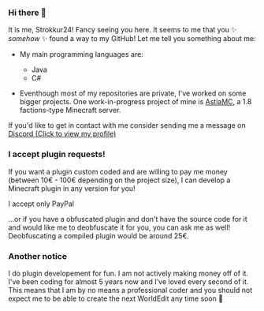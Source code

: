### Hi there 👋

It is me, Strokkur24!
Fancy seeing you here. It seems to me that you ✨ _somehow_ ✨ found a way to my GitHub!
Let me tell you something about me:

- My main programming languages are:
  - Java <!-- ![Java](https://banner2.cleanpng.com/20180517/zve/kisspng-java-programmer-computer-programming-logo-5afe2f1dcf9897.0745314915266076458503.jpg) -->
  - C# <!-- ![C#](https://banner2.cleanpng.com/20180517/zve/kisspng-java-programmer-computer-programming-logo-5afe2f1dcf9897.0745314915266076458503.jpg) -->

- Eventhough most of my repositories are private, I've worked on some bigger projects. One work-in-progress project of mine is [AstiaMC](https://github.com/AstiaMC), a 1.8 factions-type Minecraft server.

If you'd like to get in contact with me consider sending me a message on [Discord (Click to view my profile)](https://discord.com/users/813141164281692170)

### I accept plugin requests!
If you want a plugin custom coded and are willing to pay me money (between 10€ - 100€ depending on the project size), I can develop a Minecraft plugin in any version for you!

I accept only PayPal <!-- ![PayPal](https://upload.wikimedia.org/wikipedia/commons/a/a4/Paypal_2014_logo.png) -->

...or if you have a obfuscated plugin and don't have the source code for it and would like me to deobfuscate it for you, you can ask me as well!
Deobfuscating a compiled plugin would be around 25€. 

### Another notice
I do plugin developement for fun. I am not actively making money off of it. I've been coding for almost 5 years now and I've loved every second of it.
This means that I am by no means a professional coder and you should not expect me to be able to create the next WorldEdit any time soon 🚒
